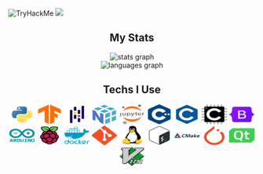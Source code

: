 <img src="https://tryhackme-badges.s3.amazonaws.com/muhammetozturk.png" alt="TryHackMe">

<img src="https://profile-counter.glitch.me/muhammetozturk/count.svg" />


<h2 align="center">My Stats</h2>


<div align="center">
  <img src="https://github-readme-stats-abtrax.vercel.app/api?hide_title=true&hide_rank=false&show_icons=true&include_all_commits=true&count_private=true&disable_animations=false&theme=radical&locale=en&hide_border=true&username=MuhammetOzturk" height="150" alt="stats graph"  />
  <br>
  <img src="https://github-readme-stats-abtrax.vercel.app/api/top-langs?locale=en&hide_title=false&layout=compact&card_width=320&langs_count=5&theme=radical&hide_border=true&username=muhammetozturk" height="150" alt="languages graph"  />
</div>

<h2 align="center">Techs I Use</h2>


<div align="center">
  <img src="https://raw.githubusercontent.com/devicons/devicon/v2.15.1/icons/python/python-original.svg" height="40" width="52" alt="python logo"  />
  <img src="https://raw.githubusercontent.com/devicons/devicon/v2.15.1/icons/tensorflow/tensorflow-original.svg" height="40" width="52" alt="tensorflow logo"  />
  <img src="https://raw.githubusercontent.com/devicons/devicon/v2.15.1/icons/pandas/pandas-original.svg" height="40" width="52" alt="pandas logo"  />
  <img src="https://raw.githubusercontent.com/devicons/devicon/v2.15.1/icons/numpy/numpy-original.svg" height="40" width="52" alt="numpy logo"  />
  <img src="https://raw.githubusercontent.com/devicons/devicon/v2.15.1/icons/jupyter/jupyter-original-wordmark.svg" height="40" width="52" alt="jupyter logo"  />
  <img src="https://raw.githubusercontent.com/devicons/devicon/v2.15.1/icons/cplusplus/cplusplus-plain.svg" height="40" width="52" alt="cplusplus logo"  />
  <img src="https://raw.githubusercontent.com/devicons/devicon/v2.15.1/icons/c/c-plain.svg" height="40" width="52" alt="c logo"  />
  <img src="https://raw.githubusercontent.com/devicons/devicon/v2.15.1/icons/embeddedc/embeddedc-original.svg" height="40" width="52" alt="embeddedc logo"  />
  <img src="https://raw.githubusercontent.com/devicons/devicon/v2.15.1/icons/bootstrap/bootstrap-original.svg" height="40" width="52">
  <br/>
  <img src="https://raw.githubusercontent.com/devicons/devicon/v2.15.1/icons/arduino/arduino-original-wordmark.svg" height="40" width="52" alt="arduino logo"  />
  <img src="https://raw.githubusercontent.com/devicons/devicon/v2.15.1/icons/raspberrypi/raspberrypi-original.svg" height="40" width="52" alt="raspberrypi logo"  />
  <img src="https://raw.githubusercontent.com/devicons/devicon/v2.15.1/icons/docker/docker-plain-wordmark.svg" height="40" width="52" alt="docker logo"  />
  <img src="https://raw.githubusercontent.com/devicons/devicon/v2.15.1/icons/git/git-plain.svg" height="40" width="52" alt="git logo"  />
  <img src="https://raw.githubusercontent.com/devicons/devicon/v2.15.1/icons/linux/linux-original.svg" height=40 width=52 alt="linux"/>
  <img src="https://raw.githubusercontent.com/devicons/devicon/v2.15.1/icons/bash/bash-original.svg" height="40" width="52" />
  <img src="https://raw.githubusercontent.com/devicons/devicon/v2.15.1/icons/cmake/cmake-original-wordmark.svg" height=40 width=52 />
  <img src="https://raw.githubusercontent.com/devicons/devicon/v2.15.1/icons/pytorch/pytorch-original.svg" height="40" width="52" />
  <img src="https://raw.githubusercontent.com/devicons/devicon/v2.15.1/icons/qt/qt-original.svg" height="40" width="52" />
  <img src="https://raw.githubusercontent.com/devicons/devicon/v2.15.1/icons/vim/vim-original.svg" height="40" width="52" />
</div>
